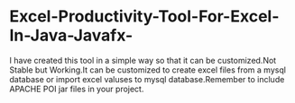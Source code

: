 # Excel-Productivity-Tool-For-Excel-In-Java-Javafx-
I have created this tool in a simple way so  that it can be customized.Not Stable but Working.It can be customized to create excel files from a mysql database or import excel valuses to mysql database.Remember to include APACHE POI jar files in your project.
